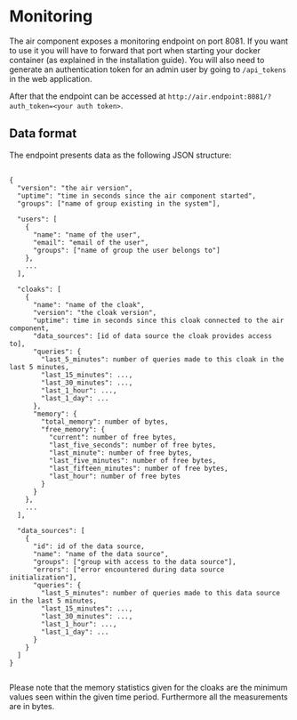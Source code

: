 # Monitoring

The air component exposes a monitoring endpoint on port 8081. If you want to use it you will have to forward that port
when starting your docker container (as explained in the installation guide). You will also need to generate
an authentication token for an admin user by going to `/api_tokens` in the web application.

After that the endpoint can be accessed at `http://air.endpoint:8081/?auth_token=<your auth token>`.

## Data format

The endpoint presents data as the following JSON structure:

<pre class="inlined">
  <code>
{
  "version": "the air version",
  "uptime": "time in seconds since the air component started",
  "groups": ["name of group existing in the system"],

  "users": [
    {
      "name": "name of the user",
      "email": "email of the user",
      "groups": ["name of group the user belongs to"]
    },
    ...
  ],

  "cloaks": [
    {
      "name": "name of the cloak",
      "version": "the cloak version",
      "uptime": time in seconds since this cloak connected to the air component,
      "data_sources": [id of data source the cloak provides access to],
      "queries": {
        "last_5_minutes": number of queries made to this cloak in the last 5 minutes,
        "last_15_minutes": ...,
        "last_30_minutes": ...,
        "last_1_hour": ...,
        "last_1_day": ...
      },
      "memory": {
        "total_memory": number of bytes,
        "free_memory": {
          "current": number of free bytes,
          "last_five_seconds": number of free bytes,
          "last_minute": number of free bytes,
          "last_five_minutes": number of free bytes,
          "last_fifteen_minutes": number of free bytes,
          "last_hour": number of free bytes
        }
      }
    },
    ...
  ],

  "data_sources": [
    {
      "id": id of the data source,
      "name": "name of the data source",
      "groups": ["group with access to the data source"],
      "errors": ["error encountered during data source initialization"],
      "queries": {
        "last_5_minutes": number of queries made to this data source in the last 5 minutes,
        "last_15_minutes": ...,
        "last_30_minutes": ...,
        "last_1_hour": ...,
        "last_1_day": ...
      }
    }
  ]
}
  </code>
</pre>

Please note that the memory statistics given for the cloaks are the minimum values seen within the
given time period. Furthermore all the measurements are in bytes.
